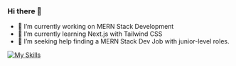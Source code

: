 ### Hi there 👋

- 🔭 I’m currently working on MERN Stack Development
- 🌱 I’m currently learning Next.js with Tailwind CSS
- 🤔 I’m seeking help finding a MERN Stack Dev Job with junior-level roles.

[![My Skills](https://skillicons.dev/icons?i=html,css,js,bootstrap,react,git,express,figma,firebase,mongodb,nextjs,nodejs,postman,py,tailwind,ts,vercel,&perline=10)](https://skillicons.dev)


<!--
**bilalfarooque/bilalfarooque** is a ✨ _special_ ✨ repository because its `README.md` (this file) appears on your GitHub profile.

Here are some ideas to get you started:

- 🔭 I’m currently working on ...
- 🌱 I’m currently learning ...
- 👯 I’m looking to collaborate on ...
- 🤔 I’m looking for help with ...
- 💬 Ask me about ...
- 📫 How to reach me: ...
- 😄 Pronouns: ...
- ⚡ Fun fact: ...
-->
